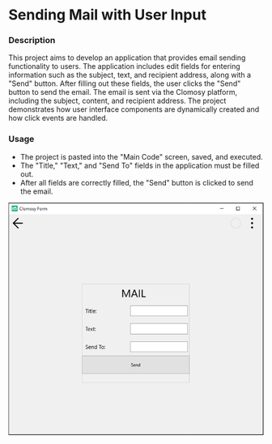# Sending Mail with User Input

### Description
This project aims to develop an application that provides email sending functionality to users. The application includes edit fields for entering information such as the subject, text, and recipient address, along with a "Send" button. After filling out these fields, the user clicks the "Send" button to send the email. The email is sent via the Clomosy platform, including the subject, content, and recipient address. The project demonstrates how user interface components are dynamically created and how click events are handled.

### Usage
* The project is pasted into the "Main Code" screen, saved, and executed.
* The "Title," "Text," and "Send To" fields in the application must be filled out.
* After all fields are correctly filled, the "Send" button is clicked to send the email.

![Sending Mail With User Input](SendingMailWithUserInput.png)